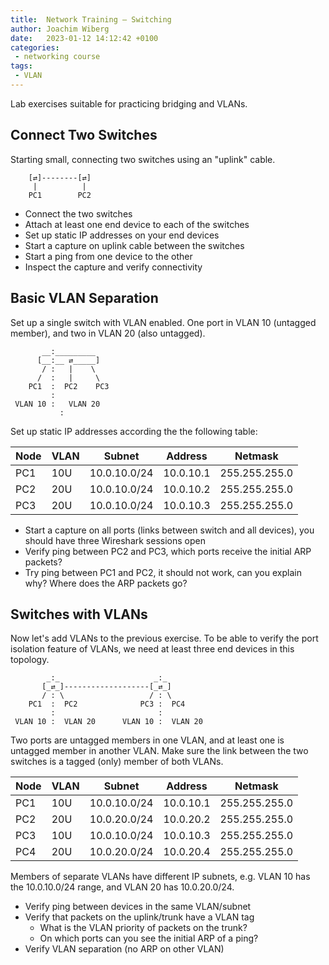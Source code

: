 ```yaml
---
title:  Network Training — Switching
author: Joachim Wiberg
date:   2023-01-12 14:12:42 +0100
categories:
 - networking course
tags:
 - VLAN
---
```


Lab exercises suitable for practicing bridging and VLANs.

<!-- more -->

## Connect Two Switches

Starting small, connecting two switches using an "uplink" cable.

        [⇄]--------[⇄]
         |          |
        PC1        PC2

 - Connect the two switches
 - Attach at least one end device to each of the switches
 - Set up static IP addresses on your end devices
 - Start a capture on uplink cable between the switches
 - Start a ping from one device to the other
 - Inspect the capture and verify connectivity


## Basic VLAN Separation

Set up a single switch with VLAN enabled.  One port in VLAN 10 (untagged
member), and two in VLAN 20 (also untagged).

           __:_________
          [__:__ ⇄_____]
           / :   |    \
          /  :   |     \
        PC1  :  PC2    PC3
             :
     VLAN 10 :   VLAN 20
	           :

Set up static IP addresses according the the following table:

| **Node** | **VLAN** |  **Subnet**  | **Address** | **Netmask**   |
|----------|----------|--------------|-------------|---------------|
| PC1      | 10U      | 10.0.10.0/24 | 10.0.10.1   | 255.255.255.0 |
| PC2      | 20U      | 10.0.10.0/24 | 10.0.10.2   | 255.255.255.0 |
| PC3      | 20U      | 10.0.10.0/24 | 10.0.10.3   | 255.255.255.0 |

 - Start a capture on all ports (links between switch and all devices),
   you should have three Wireshark sessions open
 - Verify ping between PC2 and PC3, which ports receive the initial ARP packets?
 - Try ping between PC1 and PC2, it should not work, can you explain
   why?  Where does the ARP packets go?
 

## Switches with VLANs

Now let's add VLANs to the previous exercise. To be able to verify the
port isolation feature of VLANs, we need at least three end devices in
this topology.

            _:_                     _:_
           [_⇄_]-------------------[_⇄_]
           / : \                   / : \
        PC1  :  PC2              PC3 :  PC4
             :                       :
     VLAN 10 :  VLAN 20      VLAN 10 :  VLAN 20

Two ports are untagged members in one VLAN, and at least one is untagged
member in another VLAN.  Make sure the link between the two switches is
a tagged (only) member of both VLANs.

| **Node** | **VLAN** |  **Subnet**  | **Address** | **Netmask**   |
|----------|----------|--------------|-------------|---------------|
| PC1      | 10U      | 10.0.10.0/24 | 10.0.10.1   | 255.255.255.0 |
| PC2      | 20U      | 10.0.20.0/24 | 10.0.20.2   | 255.255.255.0 |
| PC3      | 10U      | 10.0.10.0/24 | 10.0.10.3   | 255.255.255.0 |
| PC4      | 20U      | 10.0.20.0/24 | 10.0.20.4   | 255.255.255.0 |

Members of separate VLANs have different IP subnets, e.g. VLAN 10 has the
10.0.10.0/24 range, and VLAN 20 has 10.0.20.0/24.

 - Verify ping between devices in the same VLAN/subnet
 - Verify that packets on the uplink/trunk have a VLAN tag
   - What is the VLAN priority of packets on the trunk?
   - On which ports can you see the initial ARP of a ping?
 - Verify VLAN separation (no ARP on other VLAN)

